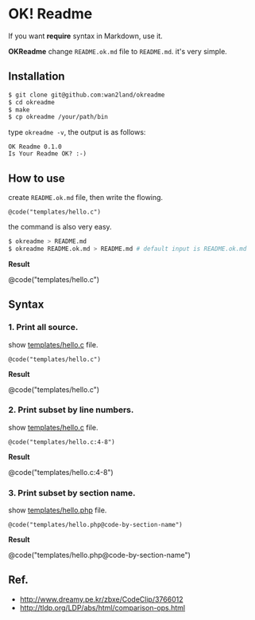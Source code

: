 OK! Readme
==========

If you want **require** syntax in Markdown, use it.

**OKReadme** change `README.ok.md` file to `README.md`. it's very simple.

## Installation

```sh
$ git clone git@github.com:wan2land/okreadme
$ cd okreadme
$ make
$ cp okreadme /your/path/bin
```

type `okreadme -v`, the output is as follows:

```
OK Readme 0.1.0
Is Your Readme OK? :-)
```

## How to use

create `README.ok.md` file, then write the flowing. 

```
@code("templates/hello.c")
```

the command is also very easy.

```sh
$ okreadme > README.md
$ okreadme README.ok.md > README.md # default input is README.ok.md
```

**Result**

@code("templates/hello.c")


## Syntax

### 1. Print all source.

show [templates/hello.c](templates/hello.c) file.

```
@code("templates/hello.c")
```

**Result**

@code("templates/hello.c")


### 2. Print subset by line numbers.

show [templates/hello.c](templates/hello.c) file.

```
@code("templates/hello.c:4-8")
```

**Result**

@code("templates/hello.c:4-8")

### 3. Print subset by section name.

show [templates/hello.php](templates/hello.php) file.

```
@code("templates/hello.php@code-by-section-name")
```

**Result**

@code("templates/hello.php@code-by-section-name")


## Ref.

- http://www.dreamy.pe.kr/zbxe/CodeClip/3766012
- http://tldp.org/LDP/abs/html/comparison-ops.html
